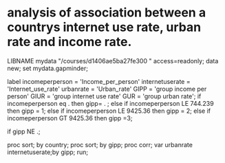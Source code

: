 # analysis of association between a countrys internet use rate, urban rate and income rate.
LIBNAME mydata "/courses/d1406ae5ba27fe300 " access=readonly;
data new; set mydata.gapminder;

label  incomeperperson = 'Income_per_person'
       internetuserate = 'Internet_use_rate'
       urbanrate = 'Urban_rate'
       GIPP = 'group income per person'
       GIUR = 'group internet use rate'
       GUR = 'group urban rate';
if incomeperperson eq . then gipp= . ;
else if incomeperperson LE 744.239 then gipp = 1;
else if incomeperperson LE 9425.36 then gipp = 2;
else if incomeperperson GT 9425.36 then gipp =3;

if gipp NE .;

proc sort; by country;
proc sort; by gipp;
proc corr; var urbanrate internetuserate;by gipp;
run;

